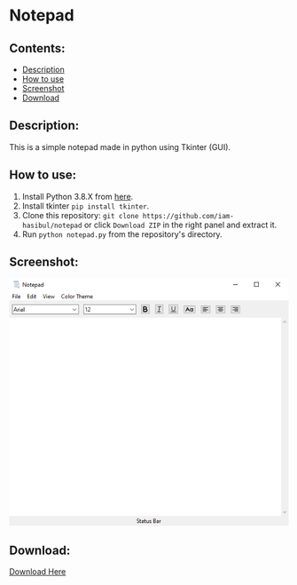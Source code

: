 # Notepad

## Contents:
- [Description](#Description)
- [How to use](#How%20to%20use)
- [Screenshot](#Screenshot)
- [Download](#Download)

## Description:
This is a simple notepad made in python using Tkinter (GUI).

## How to use:
1. Install Python 3.8.X from [here](https://www.python.org/downloads/).
2. Install tkinter `pip install tkinter`.
3. Clone this repository: `git clone https://github.com/iam-hasibul/notepad` or click `Download ZIP` in the right panel and extract it.
4. Run `python notepad.py` from the repository's directory.

## Screenshot:
<img src="screenshot-01.png" alt="Screenshot-01">

## Download:
[Download Here](https://github.com/iam-hasibul/notepad/blob/main/Notepad-1.0-win32.msi)